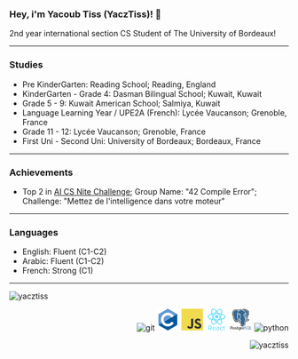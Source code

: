 <h3 align="left">Hey, i'm Yacoub Tiss (YaczTiss)! 👋</h3>
<p align="left">2nd year international section CS Student of The University of Bordeaux!</p>

---

<h3 align="left">Studies</h3>
<ul aling="left">
  <li>Pre KinderGarten: Reading School; Reading, England</li>
  <li>KinderGarten - Grade 4: Dasman Bilingual School; Kuwait, Kuwait</li>
  <li>Grade 5 - 9: Kuwait American School; Salmiya, Kuwait</li>
  <li>Language Learning Year / UPE2A (French): Lycée Vaucanson; Grenoble, France</li>
  <li>Grade 11 - 12: Lycée Vaucanson; Grenoble, France</li>
  <li>First Uni - Second Uni: University of Bordeaux; Bordeaux, France</li>
</ul>

---

<h3 align="left">Achievements</h3>
<ul aling="left">
  <li>Top 2 in <a href="https://www.nuitdelinfo.com/inscription/defis/liste">AI CS Nite Challenge</a>; Group Name: "42 Compile Error"; Challenge: "Mettez de l'intelligence dans votre moteur"</li>
</ul>

---

<h3 align="left">Languages</h3>
<ul aling="left">
  <li>English: Fluent (C1-C2)</li>
  <li>Arabic: Fluent (C1-C2)</li>
  <li>French: Strong (C1)</li>
</ul>

---

<p> <img src="https://komarev.com/ghpvc/?username=yacztiss&label=Profile%20views&color=0e75b6&style=flat" alt="yacztiss" /> </p>
  
<p align="right"> <img src="https://www.vectorlogo.zone/logos/git-scm/git-scm-icon.svg" alt="git" width="40" height="40"/> <img src="https://raw.githubusercontent.com/devicons/devicon/master/icons/c/c-original.svg" alt="c" width="40" height="40"/> <img src="https://raw.githubusercontent.com/devicons/devicon/master/icons/javascript/javascript-original.svg" alt="javascript" width="40" height="40"/> <img src="https://raw.githubusercontent.com/devicons/devicon/master/icons/react/react-original-wordmark.svg" alt="react" width="40" height="40"/> <img src="https://raw.githubusercontent.com/devicons/devicon/master/icons/postgresql/postgresql-original-wordmark.svg" alt="postgresql" width="40" height="40"/> <img src="https://www.vectorlogo.zone/logos/python/python-icon.svg" alt="python" width="40" height="40"/> </a> </p>

<p><img align="right" src="https://github-readme-streak-stats.herokuapp.com/?user=yacztiss&" alt="yacztiss" /></p>
